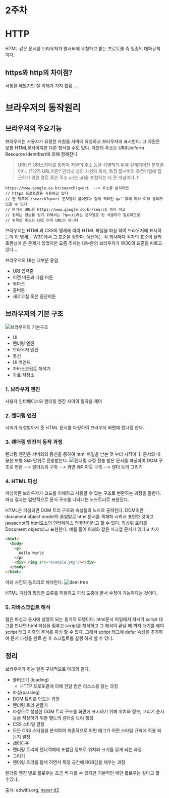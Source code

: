 # 2주차 

# HTTP
HTML 같은 문서를 브라우저가 웹서버에  요청하고 받는 프로토콜 즉 일종의 대화규칙이다. 

## https와 http의 차이점? 
서칭을 해봤지만 잘 이해가 가지 않음..... 

# 브라우저의 동작원리 

## 브라우저의 주요기능 

브라우저는 사용자가 요청한 자원을 서버에 요청하고 브라우저에 표시한다. 그 자원은 보통 HTML문서이지만 다른 형식일 수도 있다. 자원의 주소는 URI(Uniform Resource Identifier)에 의해 정해진다 

> URI란? URI스키마를 통하여 자원의 주소 등을 식별하기 위해 설계되어진 문자열 이다. (????)
> URL이란? 인터넷 상의 자원의 위치, 특정 웹서버의 특정파일에 접근하기 위한 경로 혹은 주소
> uri는 url을 포함하는 더 큰 개념이다. !!
```
https://www.google.co.kr/search?q=uri  --> 주소를 분석하면
// https 프로토콜을 사용하고 있다 
// 맨 뒤쪽에 /search?q=uri 문자열이 붙어있다 검색 쿼리인 q=''값에 따라 여러 결과가 있을 수 있다
// 여기서 URL은 https://www.google.co.kr/search 까지 이고
// 원하는 정보를 얻기 위해서는 ?q=uri라는 문자열로 된 식별자가 필요하므로 
// 위쪽의 주소는 URI 이지 URL이 아니다

```

브라우저는 HTML과 CSS의 명세에 따라 HTML 파일을 파싱 하여 브라우저에 표시하는데 이 명세는 W3C에서 그 표준을 정한다. 예전에는 각 회사마다 각자의 표준이 달라 호환성에 큰 문제가 있었지만 요즘 추세는 대부분의 브라우저가 W3C의 표준을 따르고 있다...

브라우저의 UI는 대부분 동일 
- URI 입력줄 
- 이전 버튼과 다음 버튼
- 북마크
- 홈버튼 
- 새로고침 혹은 중단버튼

## 브라우저의 기본 구조
![브라우저의 기본구조](https://d2.naver.com/content/images/2015/06/helloworld-59361-1.png)

- UI
- 렌더링 엔진
- 브라우저 엔진
- 통신
- UI 백엔드
- 자바스크립트 해석기
- 자료 저장소

### 1. 브라우저 엔진
사용자 인터페이스와 렌더링 엔진 사이의 동작을 제어 
### 2. 렌더링 엔진
서버가 요청받아서 준 HTML 문서를 파싱하여 브라우저 화면에 렌더링 한다. 

### 3. 렌더링 엔진의 동작 과정
렌더링 엔진은 서버와의 통신을 통하여 html 파일을 받는 것 부터 시작이다. 문서의 내용은 보통 8kb 단위로 전송받는다. 
![렌더링 과정](https://d2.naver.com/content/images/2015/06/helloworld-59361-2.png)
전송 받은 문서를 파싱하여 DOM 구조로 변환 --> 렌더트리 구축 --> 화면 레이아웃 구축 --> 렌더 트리 그리기

### 4. HTML 파싱
파싱이란 브라우저가 코드를 이해하고 사용할 수 있는 구조로 변환하는 과정을 말한다. 파싱 결과는 일반적으로 문서 구조를 나타내는 노드트리로 표현된다. 

HTML은 파싱되면 DOM 트리 구조와 속성들의 노드로 출력된다. DOM이란 document object model의 줄임말로 html 문서를 객체화 시켜서 표현한 것이고 javascript와 html요소의 인터페이스 연결점이라고 할 수 있다. 최상위 트리를 Document object라고 표현한다.
예를 들어 아래와 같은 마크업 문서가 있다고 치자
```html
<html>
  <body>
    <p>
      Hello World
    </p>
    <div> <img src="example.png"/></div>
  </body>
</html>
``` 
아래 사진의 돔트리로 해석된다. ![dom tree](https://www.html5rocks.com/en/tutorials/internals/howbrowserswork/image015.png)

HTML 파싱의 특징은 오류를 허용하고 파싱 도중에 문서 수정이 가능하다는 것이다. 

### 5. 자바스크립트 해석 
웹은 파싱과 동시에 실행이 되는 동기적 모델이다. html문서 파일에서 파서가 script 태그를 만나면 html 파싱을 멈추고 script를 해석하고 그 해석이 끝날 때 까지 대기를 해야 script 태그 이후의 문서를 파싱 할 수 있다. 그래서 script 태그에 defer 속성을 추가하여 문서 파싱을 완료 한 후 스크립트를 실행 하게 할 수 있다. 

## 정리 

브라우저가 하는 일은 구체적으로 아래와 같다. 
- 불러오기 (loading)
  - HTTP 프로토콜에 의해 전달 받은 리소스를 읽는 과정 
- 파싱(parsing)
 - DOM 트리를 만드는 과정 
- 렌더링 트리 만들기 
 - 파싱으로 생성한 DOM 트리 구조를 화면에 표시하기 위해 위치와 정보, 그리기 순서 등을 저장하기 위한 별도의 렌더링 트리 생성
- CSS 스타일 결정
 - 모든 CSS 스타일을 분석하여 최종적으로 어떤 태그가 어떤 스타일 규칙에 적용 되는지 결정 
- 레이아웃 
 - 렌더링 트리의 렌더객체에 포함된 정보로 위치와 크기를 갖게 되는 과정
- 그리기 
 - 렌더링 트리를 탐색 하면서 특정 공간에 RGB값을 채우는 과정 

렌더링 엔진 별로 플로우는 조금 씩 다를 수 있지만 기본적인 메인 플로우는 같다고 할 수있다. 


출처: edwith.org, [naver d2](https://d2.naver.com/helloworld/59361)
